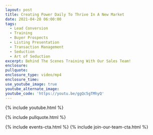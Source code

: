 ```yaml
---
layout: post
title: Creating Power Daily To Thrive In A New Market
date: 2021-04-28 06:00:00
tags:
  - Lead Conversion
  - Training
  - Buyer Prospects
  - Listing Presentation
  - Transaction Management
  - Seduction
  - Art of Seduction
excerpt: Behind The Scenes Training With Our Sales Team!
enclosure:
pullquote:
enclosure_type: video/mp4
enclosure_time:
use_youtube_image: true
youtube_alternate_image:
youtube_code: 'https://youtu.be/ggQc5gTMhyQ'
---
```

{% include youtube.html %}

{% include pullquote.html %}

{% include events-cta.html %} {% include join-our-team-cta.html %}
